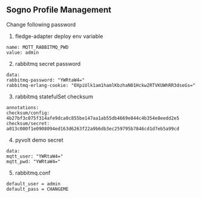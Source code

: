 ## Sogno Profile Management

Change following password

1. fledge-adapter deploy env variable
```
name: MQTT_RABBITMQ_PWD
value: admin
```
2. rabbitmq secret password
```
data:
rabbitmq-password: "YWRtaW4="
rabbitmq-erlang-cookie: "OXpiUlk1am1hamlKbzhaN01Hckw2RTVKUWhRR3dseGs="
```
3. rabbitmq statefulSet checksum
```
annotations:
checksum/config: 4b27bf3c075f314afe9dca0c855be147aa1ab55db4669e844c4b354e8eedd2e5
checksum/secret: a013c000f1e0908094ed163d6263f22a9b6db3ec259795b7846cd1d7eb5a99cd
```
4. pyvolt demo secret
```
data:
mqtt_user: "YWRtaW4="
mqtt_pwd: "YWRtaW4="
```
5. rabbitmq.conf
```
default_user = admin
default_pass = CHANGEME
```
